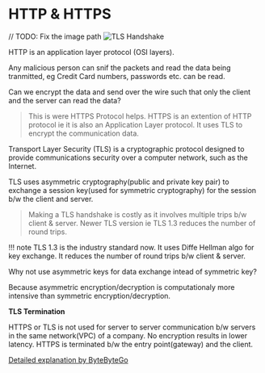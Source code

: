 # HTTP & HTTPS

// TODO: Fix the image path
![TLS Handshake](images/TLS1.2-handshake.png)

HTTP is an application layer protocol (OSI layers).

Any malicious person can snif the packets and read the data being tranmitted, eg
Credit Card numbers, passwords etc. can be read.

Can we encrypt the data and send over the wire such that only the client and the 
server can read the data?

> This is were HTTPS Protocol helps. HTTPS is an extention of HTTP protocol ie it 
> is also an Application Layer protocol. It uses TLS to encrypt the communication 
> data.

Transport Layer Security (TLS) is a cryptographic protocol designed to provide
communications security over a computer network, such as the Internet.

TLS uses asymmetric cryptography(public and private key pair) to exchange a 
session key(used for symmetric cryptography) for the session b/w the client and 
server.

> Making a TLS handshake is costly as it involves multiple trips b/w client &
> server. Newer TLS version ie TLS 1.3 reduces the number of round trips.

!!! note
    TLS 1.3 is the industry standard now.
    It uses Diffe Hellman algo for key exchange.
    It reduces the number of round trips b/w client & server.

Why not use asymmetric keys for data exchange intead of symmetric key?

Because asymmetric encryption/decryption is computationaly more intensive than
symmetric encryption/decryption.

**TLS Termination**

HTTPS or TLS is not used for server to server communication b/w servers in the 
same network(VPC) of a company. No encryption results in lower latency. HTTPS is 
terminated b/w the entry point(gateway) and the client.





[Detailed explanation by ByteByteGo](https://www.youtube.com/watch?v=j9QmMEWmcfo)

